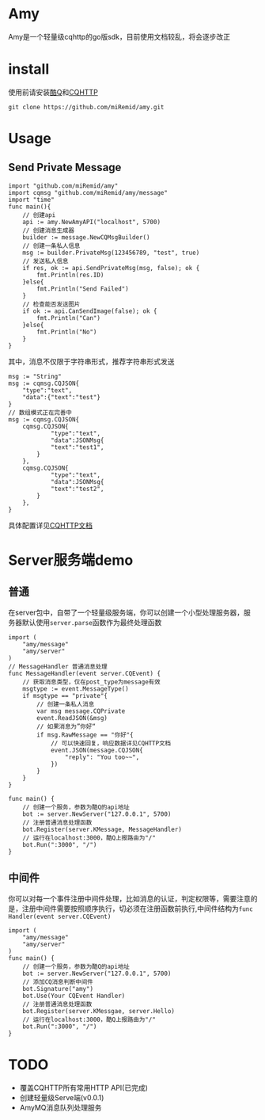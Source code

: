 # Amy
Amy是一个轻量级cqhttp的go版sdk，目前使用文档较乱，将会逐步改正
# install
使用前请安装[酷Q](https://cqp.cc/)和[CQHTTP](https://cqhttp.cc/docs/4.11/#/)
```
git clone https://github.com/miRemid/amy.git
```
# Usage
## Send Private Message
```golang
import "github.com/miRemid/amy"
import cqmsg "github.com/miRemid/amy/message"
import "time"
func main(){
    // 创建api
    api := amy.NewAmyAPI("localhost", 5700)
    // 创建消息生成器
    builder := message.NewCQMsgBuilder()
    // 创建一条私人信息
    msg := builder.PrivateMsg(123456789, "test", true)
    // 发送私人信息
	if res, ok := api.SendPrivateMsg(msg, false); ok {
		fmt.Println(res.ID)
	}else{
		fmt.Println("Send Failed")
    }
    // 检查能否发送图片
	if ok := api.CanSendImage(false); ok {
		fmt.Println("Can")
	}else{
		fmt.Println("No")
	}
}
```
其中，消息不仅限于字符串形式，推荐字符串形式发送
```
msg := "String"
msg := cqmsg.CQJSON{
    "type":"text",
    "data":{"text":"test"}
}
// 数组模式正在完善中
msg := cqmsg.CQJSON{
    cqmsg.CQJSON{
            "type":"text",
            "data":JSONMsg{
            "text":"test1",
        }
    },
    cqmsg.CQJSON{
            "type":"text",
            "data":JSONMsg{
            "text":"test2",
        }
    },
}
```
具体配置详见[CQHTTP文档](https://cqhttp.cc/docs/4.11/#/Message)
# Server服务端demo
## 普通
在server包中，自带了一个轻量级服务端，你可以创建一个小型处理服务器，服务器默认使用`server.parse`函数作为最终处理函数
```golang
import (
    "amy/message"
    "amy/server"
)
// MessageHandler 普通消息处理
func MessageHandler(event server.CQEvent) {
    // 获取消息类型，仅在post_type为message有效
    msgtype := event.MessageType()
    if msgtype == "private"{
        // 创建一条私人消息
        var msg message.CQPrivate
        event.ReadJSON(&msg)
        // 如果消息为”你好“
        if msg.RawMessage == "你好"{
            // 可以快速回复，响应数据详见CQHTTP文档
            event.JSON(message.CQJSON{
                "reply": "You too~~",
            })
        }
    }
}

func main() {
    // 创建一个服务，参数为酷Q的api地址
    bot := server.NewServer("127.0.0.1", 5700)
    // 注册普通消息处理函数
    bot.Register(server.KMessage, MessageHandler)
    // 运行在localhost:3000，酷Q上报路由为"/"
    bot.Run(":3000", "/")
}
```
## 中间件
你可以对每一个事件注册中间件处理，比如消息的认证，判定权限等，需要注意的是，注册中间件需要按照顺序执行，切必须在注册函数前执行,中间件结构为`func Handler(event server.CQEvent)`
```golang
import (
    "amy/message"
    "amy/server"
)
func main() {
    // 创建一个服务，参数为酷Q的api地址
    bot := server.NewServer("127.0.0.1", 5700)
    // 添加CQ消息判断中间件    
    bot.Signature("amy")
    bot.Use(Your CQEvent Handler)
    // 注册普通消息处理函数
    bot.Register(server.KMessgae, server.Hello)
    // 运行在localhost:3000，酷Q上报路由为"/"
    bot.Run(":3000", "/")
}
```
# TODO
- 覆盖CQHTTP所有常用HTTP API(已完成)
- 创建轻量级Serve端(v0.0.1)
- AmyMQ消息队列处理服务
